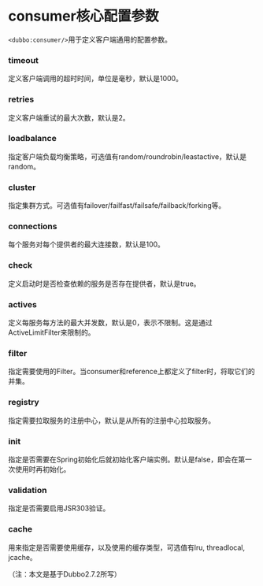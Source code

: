 # consumer核心配置参数

`<dubbo:consumer/>`用于定义客户端通用的配置参数。

### timeout

定义客户端调用的超时时间，单位是毫秒，默认是1000。

### retries

定义客户端重试的最大次数，默认是2。

### loadbalance

指定客户端负载均衡策略，可选值有random/roundrobin/leastactive，默认是random。

### cluster

指定集群方式。可选值有failover/failfast/failsafe/failback/forking等。

### connections

每个服务对每个提供者的最大连接数，默认是100。

### check

定义启动时是否检查依赖的服务是否存在提供者，默认是true。

### actives

定义每服务每方法的最大并发数，默认是0，表示不限制。这是通过ActiveLimitFilter来限制的。

### filter

指定需要使用的Filter。当consumer和reference上都定义了filter时，将取它们的并集。

### registry

指定需要拉取服务的注册中心，默认是从所有的注册中心拉取服务。

### init

指定是否需要在Spring初始化后就初始化客户端实例。默认是false，即会在第一次使用时再初始化。

### validation

指定是否需要启用JSR303验证。

### cache

用来指定是否需要使用缓存，以及使用的缓存类型，可选值有lru, threadlocal, jcache。

（注：本文是基于Dubbo2.7.2所写）
